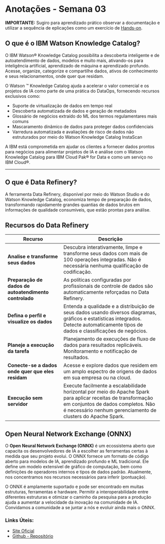 # Anotações - Semana 03

**IMPORTANTE:** Sugiro para aprendizado prático observar a documentação e utilizar a sequência de eplicações como um exercício de [Hands-on](https://dataplatform.cloud.ibm.com/docs/content/wsj/getting-started/welcome-main.html?audience=wdp).

## O que é o IBM Watson Knowledge Catalog?

O IBM Watson® Knowledge Catalog possibilita a descoberta inteligente e de autoatendimento de dados, modelos e muito mais, ativando-os para inteligência artificial, aprendizado de máquina e aprendizado profundo. Acesse, organize, categorize e compartilhe dados, ativos de conhecimento e seus relacionamentos, onde quer que residam.

O Watson ™ Knowledge Catalog ajuda a acelerar o valor comercial e os projetos de IA como parte de uma prática do DataOps, fornecendo recursos exclusivos como:

- Suporte de virtualização de dados em tempo real
- Descoberta automatizada de dados e geração de metadados
- Glossário de negócios extraído do ML dos termos regulamentares mais comuns
- Mascaramento dinâmico de dados para proteger dados confidenciais
- Varredura automatizada e avaliações de risco de dados não estruturados por meio do Watson Knowledge Catalog InstaScan

A IBM está comprometida em ajudar os clientes a fornecer dados prontos para negócios para alimentar projetos de IA e análise com o Watson Knowledge Catalog para IBM Cloud Pak® for Data e como um serviço no IBM Cloud®.

---

## O que é Data Refinery?

A ferramenta Data Refinery, disponível por meio do Watson Studio e do Watson Knowledge Catalog, economiza tempo de preparação de dados, transformando rapidamente grandes quantias de dados brutos em informações de qualidade consumíveis, que estão prontas para análise.

## Recursos do Data Refinery

| Recurso | Descrição |
| --- | --- |
| **Analise e transforme seus dados** | Descubra interativamente, limpe e transforme seus dados com mais de 100 operações integradas. Não é necessária nenhuma qualificação de codificação. |
| **Preparação de dados de autoatendimento controlado** | As políticas configuradas por profissionais de controle de dados são automaticamente reforçadas no Data Refinery. |
| **Defina o perfil e visualize os dados** | Entenda a qualidade e a distribuição de seus dados usando diversos diagramas, gráficos e estatísticas integrados. Detecte automaticamente tipos de dados e classificações de negócios. |
| **Planeje a execução da tarefa** | Planejamento de execuções de fluxo de dados para resultados replicáveis. Monitoramento e notificação de resultados. |
| **Conecte-se a dados onde quer que eles residam** | Acesse e explore dados que residem em um amplo espectro de origens de dados em sua empresa ou na cloud. |
| **Execução sem servidor** | Execute facilmente a escalabilidade horizontal por meio do Apache Spark para aplicar receitas de transformação em conjuntos de dados completos. Não é necessário nenhum gerenciamento de clusters do Apache Spark. |

## Open Neural Network Exchange (ONNX)

O **Open Neural Network Exchange (ONNX)** é um ecossistema aberto que capacita os desenvolvedores de IA a escolher as ferramentas certas à medida que seu projeto evolui. O ONNX fornece um formato de código aberto para modelos de IA, aprendizado profundo e ML tradicional. Ele define um modelo extensível de gráfico de computação, bem como definições de operadores internos e tipos de dados padrão. Atualmente, nos concentramos nos recursos necessários para inferir (pontuação).

O ONNX é amplamente suportado e pode ser encontrado em muitas estruturas, ferramentas e hardware. Permitir a interoperabilidade entre diferentes estruturas e otimizar o caminho da pesquisa para a produção ajuda a aumentar a velocidade da inovação na comunidade de IA. Convidamos a comunidade a se juntar a nós e evoluir ainda mais o ONNX.

### Links Úteis:

- [Site Oficial](https://onnx.ai/)
- [Github - Repositório](https://github.com/onnx/)